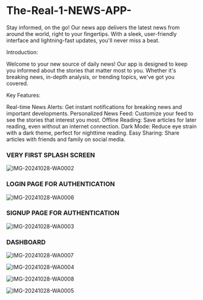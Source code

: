 # The-Real-1-NEWS-APP-

Stay informed, on the go! Our news app delivers the latest news from around the world, right to your fingertips. With a sleek, user-friendly interface and lightning-fast updates, you'll never miss a beat.

Introduction:

Welcome to your new source of daily news! Our app is designed to keep you informed about the stories that matter most to you. Whether it's breaking news, in-depth analysis, or trending topics, we've got you covered.

Key Features:

Real-time News Alerts: Get instant notifications for breaking news and important developments.
Personalized News Feed: Customize your feed to see the stories that interest you most.
Offline Reading: Save articles for later reading, even without an internet connection.
Dark Mode: Reduce eye strain with a dark theme, perfect for nighttime reading.
Easy Sharing: Share articles with friends and family on social media.


### VERY FIRST SPLASH SCREEN

![IMG-20241028-WA0002](https://github.com/user-attachments/assets/8b966cc5-d6e4-4fe5-9337-fda1a1290253) 


### LOGIN PAGE FOR AUTHENTICATION

![IMG-20241028-WA0006](https://github.com/user-attachments/assets/38eaa350-7d5c-42bb-af02-157888198e3a)



### SIGNUP PAGE FOR AUTHENTICATION

![IMG-20241028-WA0003](https://github.com/user-attachments/assets/2d4ff470-b0a1-46be-a9ef-88643b1dd391)

### DASHBOARD

![IMG-20241028-WA0007](https://github.com/user-attachments/assets/e1a14044-fc13-4a26-9348-daaa815a9c79)

![IMG-20241028-WA0004](https://github.com/user-attachments/assets/9d8a513a-8734-431e-802a-414887ba5f5f)

![IMG-20241028-WA0008](https://github.com/user-attachments/assets/44bc3f60-4666-487e-8c26-63525b687f32)


![IMG-20241028-WA0005](https://github.com/user-attachments/assets/c23958ef-ca12-46e0-a91e-ab162ee371c4)
